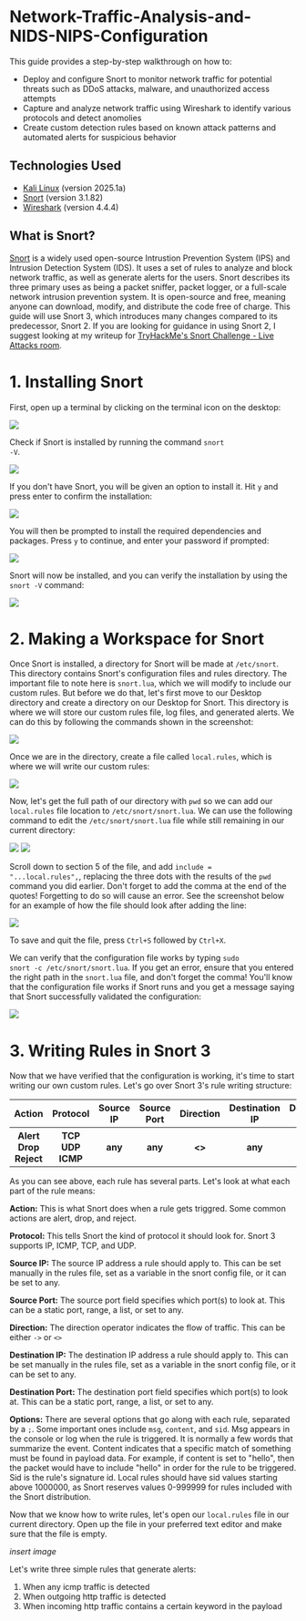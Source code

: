 # Network-Traffic-Analysis-and-NIDS-NIPS-Configuration

This guide provides a step-by-step walkthrough on how to:

- Deploy and configure Snort to monitor network traffic for potential threats such as DDoS attacks, malware, and unauthorized access attempts
- Capture and analyze network traffic using Wireshark to identify various protocols and detect anomolies
- Create custom detection rules based on known attack patterns and automated alerts for suspicious behavior

<h2> Technologies Used </h2>

- <a href="https://www.kali.org/get-kali/#kali-platforms"> Kali Linux<a/> (version 2025.1a)
- <a href="https://www.snort.org/"> Snort<a/> (version 3.1.82)
- <a href="https://www.wireshark.org/"> Wireshark<a/> (version 4.4.4)

<h2> What is Snort? </h2>

<a href="https://www.snort.org/"> Snort<a/> is a widely used open-source Intrustion Prevention System (IPS) and Intrusion Detection System (IDS). It uses a set of rules to analyze and block network traffic, as well as generate alerts for the users. Snort describes its three primary uses as being a packet sniffer, packet logger, or a full-scale network intrusion prevention system. It is open-source and free, meaning anyone can download, modify, and distribute the code free of charge. This guide will use Snort 3, which introduces many changes compared to its predecessor, Snort 2. If you are looking for guidance in using Snort 2, I suggest looking at my writeup for <a href="https://github.com/eric-lgonz/TryHackme-Snort-Challenge---Live-Attacks"> TryHackMe's Snort Challenge - Live Attacks room<a/>.

<h1> 1. Installing Snort </h1>

First, open up a terminal by clicking on the terminal icon on the desktop:

<img src="https://github.com/eric-lgonz/Network-Traffic-Analysis-and-NIDS-NIPS-Configuration/blob/main/assets/Installing%20Snort%20-%201.png">

Check if Snort is installed by running the command <code>snort -V</code>.

<img src="https://github.com/eric-lgonz/Network-Traffic-Analysis-and-NIDS-NIPS-Configuration/blob/main/assets/Installing%20Snort%20-%202.png">

If you don't have Snort, you will be given an option to install it. Hit <code>y</code> and press enter to confirm the installation:

<img src="https://github.com/eric-lgonz/Network-Traffic-Analysis-and-NIDS-NIPS-Configuration/blob/main/assets/Installing%20Snort%20-%203.png">

You will then be prompted to install the required dependencies and packages. Press <code>y</code> to continue, and enter your password if prompted:

<img src="https://github.com/eric-lgonz/Network-Traffic-Analysis-and-NIDS-NIPS-Configuration/blob/main/assets/Installing%20Snort%20-%204.png">

Snort will now be installed, and you can verify the installation by using the <code>snort -V</code> command:

<img src="https://github.com/eric-lgonz/Network-Traffic-Analysis-and-NIDS-NIPS-Configuration/blob/main/assets/Installing%20Snort%20-%205.png">

<h1>2. Making a Workspace for Snort</h1>

Once Snort is installed, a directory for Snort will be made at <code>/etc/snort</code>. This directory contains Snort's configuration files and rules directory. The important file to note here is <code>snort.lua</code>, which we will modify to include our custom rules. But before we do that, let's first move to our Desktop directory and create a directory on our Desktop for Snort. This directory is where we will store our custom rules file, log files, and generated alerts. We can do this by following the commands shown in the screenshot:

<img src="https://github.com/eric-lgonz/Network-Traffic-Analysis-and-NIDS-NIPS-Configuration/blob/main/assets/Making%20a%20Workspace%20for%20Snort%20-%201.png">

Once we are in the directory, create a file called <code>local.rules</code>, which is where we will write our custom rules:

<img src="https://github.com/eric-lgonz/Network-Traffic-Analysis-and-NIDS-NIPS-Configuration/blob/main/assets/Making%20a%20Workspace%20for%20Snort%20-%202.png">

Now, let's get the full path of our directory with <code>pwd</code> so we can add our <code>local.rules</code> file location to <code>/etc/snort/snort.lua</code>. We can use the following command to edit the <code>/etc/snort/snort.lua</code> file while still remaining in our current directory:

<img src="https://github.com/eric-lgonz/Network-Traffic-Analysis-and-NIDS-NIPS-Configuration/blob/main/assets/Making%20a%20Workspace%20for%20Snort%20-%203.png">
<img src="https://github.com/eric-lgonz/Network-Traffic-Analysis-and-NIDS-NIPS-Configuration/blob/main/assets/Making%20a%20Workspace%20for%20Snort%20-%204.png">

Scroll down to section 5 of the file, and add <code>include = "...local.rules",</code>, replacing the three dots with the results of the <code>pwd</code> command you did earlier. Don't forget to add the comma at the end of the quotes! Forgetting to do so will cause an error. See the screenshot below for an example of how the file should look after adding the line:

<img src="https://github.com/eric-lgonz/Network-Traffic-Analysis-and-NIDS-NIPS-Configuration/blob/main/assets/Making%20a%20Workspace%20for%20Snort%20-%205.png">

To save and quit the file, press <code>Ctrl+S</code> followed by <code>Ctrl+X</code>.

We can verify that the configuration file works by typing <code>sudo snort -c /etc/snort/snort.lua</code>. If you get an error, ensure that you entered the right path in the <code>snort.lua</code> file, and don't forget the comma! You'll know that the configuration file works if Snort runs and you get a message saying that Snort successfully validated the configuration:

<img src="https://github.com/eric-lgonz/Network-Traffic-Analysis-and-NIDS-NIPS-Configuration/blob/main/assets/Making%20a%20Workspace%20for%20Snort%20-%206.png">

<h1>3. Writing Rules in Snort 3</h1>

Now that we have verified that the configuration is working, it's time to start writing our own custom rules. Let's go over Snort 3's rule writing structure:

<table align="center">
  <tr>
    <th> Action </th>
    <th> Protocol </th>
    <th> Source IP </th>
    <th> Source Port </th>
    <th> Direction </th>
    <th> Destination IP </th>
    <th> Destination Port </th>
    <th> Options </th>
  </tr>
  <tr>
    <th> Alert<br>Drop<br>Reject </th>
    <th> TCP<br>UDP<br>ICMP </th>
    <th> any </th>
    <th> any </th>
    <th> <> </th>
    <th> any </th>
    <th> any </th>
    <th> Msg<br>Content<br>Sid </th>
  </tr>
</table>

As you can see above, each rule has several parts. Let's look at what each part of the rule means:

<b>Action:</b> This is what Snort does when a rule gets triggred. Some common actions are alert, drop, and reject.

<b>Protocol:</b> This tells Snort the kind of protocol it should look for. Snort 3 supports IP, ICMP, TCP, and UDP.

<b>Source IP:</b> The source IP address a rule should apply to. This can be set manually in the rules file, set as a variable in the snort config file, or it can be set to any.

<b>Source Port:</b> The source port field specifies which port(s) to look at. This can be a static port, range, a list, or set to any.

<b>Direction:</b> The direction operator indicates the flow of traffic. This can be either <code>-></code> or <code><></code>

<b>Destination IP:</b> The destination IP address a rule should apply to. This can be set manually in the rules file, set as a variable in the snort config file, or it can be set to any.

<b>Destination Port:</b> The destination port field specifies which port(s) to look at. This can be a static port, range, a list, or set to any.

<b>Options:</b> There are several options that go along with each rule, separated by a <code>;</code>. Some important ones include <code>msg</code>, <code>content</code>, and <code>sid</code>. Msg appears in the console or log when the rule is triggered. It is normally a few words that summarize the event. Content indicates that a specific match of something must be found in payload data. For example, if content is set to "hello", then the packet would have to include "hello" in order for the rule to be triggered. Sid is the rule's signature id. Local rules should have sid values starting above 1000000, as Snort reserves values 0-999999 for rules included with the Snort distribution.

Now that we know how to write rules, let's open our <code>local.rules</code> file in our current directory. Open up the file in your preferred text editor and make sure that the file is empty.

_insert image_

Let's write three simple rules that generate alerts:

1. When any icmp traffic is detected
2. When outgoing http traffic is detected
3. When incoming http traffic contains a certain keyword in the payload









